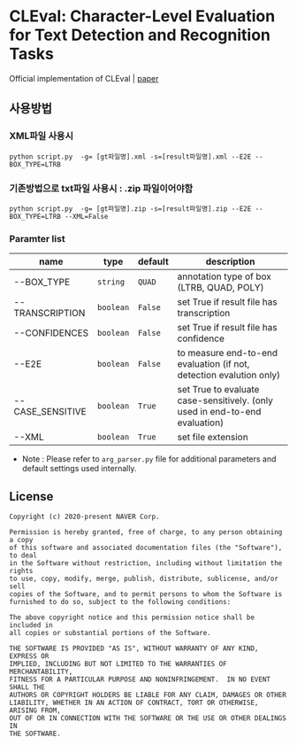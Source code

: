 # CLEval: Character-Level Evaluation for Text Detection and Recognition Tasks

Official implementation of CLEval | [paper](https://arxiv.org/abs/2006.06244)


## 사용방법

### XML파일 사용시
```
python script.py  -g= [gt파일명].xml -s=[result파일명].xml --E2E --BOX_TYPE=LTRB
```

### 기존방법으로 txt파일 사용시 : .zip 파일이어야함
```
python script.py  -g= [gt파일명].zip -s=[result파일명].zip --E2E --BOX_TYPE=LTRB --XML=False
```


### Paramter list
<!-- 
### Paramters for evaluation script
| name | type | default | description |
| ---- | ---- | ------- | ---- |
| -g | ```string``` | | path to ground truth zip file |
| -s | ```string``` | | path to result zip file |
| -o | ```string``` | | path to save per-sample result file 'results.zip' | -->

| name | type | default | description |
| ---- | ---- | ------- | ---- |
| --BOX_TYPE | ```string``` | ```QUAD``` | annotation type of box (LTRB, QUAD, POLY) |
| --TRANSCRIPTION | ```boolean``` | ```False``` | set True if result file has transcription |
| --CONFIDENCES | ```boolean``` | ```False``` | set True if result file has confidence |
| --E2E | ```boolean``` | ```False``` | to measure end-to-end evaluation (if not, detection evalution only) |
| --CASE_SENSITIVE | ```boolean``` | ```True``` | set True to evaluate case-sensitively. (only used in end-to-end evaluation) |
| --XML| ```boolean``` | ```True``` | set file extension |

* Note : Please refer to ```arg_parser.py``` file for additional parameters and default settings used internally.

## License

```
Copyright (c) 2020-present NAVER Corp.

Permission is hereby granted, free of charge, to any person obtaining a copy
of this software and associated documentation files (the "Software"), to deal
in the Software without restriction, including without limitation the rights
to use, copy, modify, merge, publish, distribute, sublicense, and/or sell
copies of the Software, and to permit persons to whom the Software is
furnished to do so, subject to the following conditions:

The above copyright notice and this permission notice shall be included in
all copies or substantial portions of the Software.

THE SOFTWARE IS PROVIDED "AS IS", WITHOUT WARRANTY OF ANY KIND, EXPRESS OR
IMPLIED, INCLUDING BUT NOT LIMITED TO THE WARRANTIES OF MERCHANTABILITY,
FITNESS FOR A PARTICULAR PURPOSE AND NONINFRINGEMENT.  IN NO EVENT SHALL THE
AUTHORS OR COPYRIGHT HOLDERS BE LIABLE FOR ANY CLAIM, DAMAGES OR OTHER
LIABILITY, WHETHER IN AN ACTION OF CONTRACT, TORT OR OTHERWISE, ARISING FROM,
OUT OF OR IN CONNECTION WITH THE SOFTWARE OR THE USE OR OTHER DEALINGS IN
THE SOFTWARE.
```

